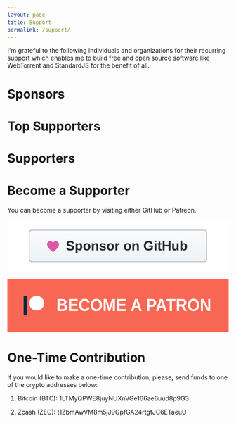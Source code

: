 ```yaml
---
layout: page
title: Support
permalink: /support/
---
```


I'm grateful to the following individuals and organizations for their recurring support which enables me to build free and open source software like WebTorrent and StandardJS for the benefit of all.

# Sponsors

# Top Supporters

# Supporters

# Become a Supporter

You can become a supporter by visiting either GitHub or Patreon.

[![GitHub Sponsors](/assets/images/github-sponsors-badge.svg "GitHub Sponsors")](https://github.com/sponsors/raugfer)

[![Patreon](/assets/images/patreon-badge.svg "Patreon")](https://www.patreon.com/raugfer)

# One-Time Contribution

If you would like to make a one-time contribution, please, send funds to one of the crypto addresses below:

1. Bitcoin (BTC): 1LTMyQPWE8juyNUXnVGe166ae6uud8p9G3

2. Zcash (ZEC): t1ZbmAwVM8m5jJ9GpfGA24rtgtJC6ETaeuU

